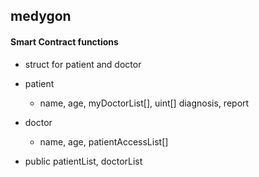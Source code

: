 ## medygon
#### Smart Contract functions
- struct for patient and doctor 
- patient 
  - name, age, myDoctorList[], uint[] diagnosis, report
- doctor 
  - name, age, patientAccessList[]

- public patientList, doctorList